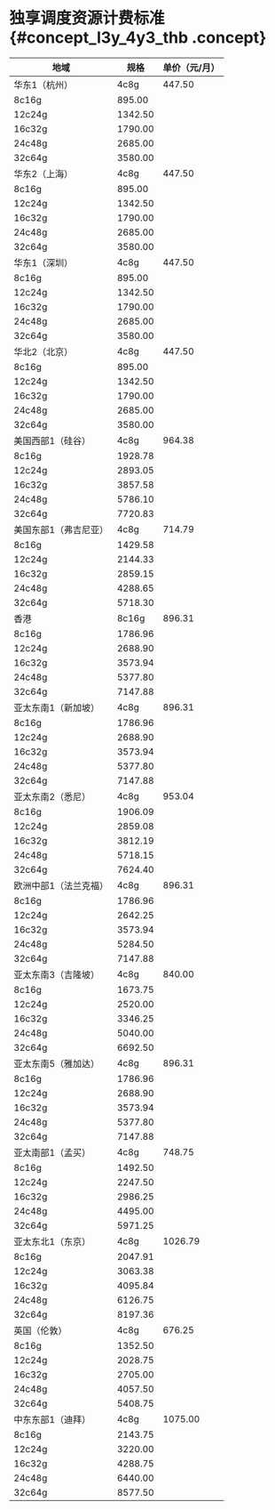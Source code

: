 # 独享调度资源计费标准 {#concept_l3y_4y3_thb .concept}

|地域|规格|单价（元/月）|
|--|--|-------|
|华东1（杭州）|4c8g|447.50|
|8c16g|895.00|
|12c24g|1342.50|
|16c32g|1790.00|
|24c48g|2685.00|
|32c64g|3580.00|
|华东2（上海）|4c8g|447.50|
|8c16g|895.00|
|12c24g|1342.50|
|16c32g|1790.00|
|24c48g|2685.00|
|32c64g|3580.00|
|华东1（深圳）|4c8g|447.50|
|8c16g|895.00|
|12c24g|1342.50|
|16c32g|1790.00|
|24c48g|2685.00|
|32c64g|3580.00|
|华北2（北京）|4c8g|447.50|
|8c16g|895.00|
|12c24g|1342.50|
|16c32g|1790.00|
|24c48g|2685.00|
|32c64g|3580.00|
|美国西部1（硅谷）|4c8g|964.38|
|8c16g|1928.78|
|12c24g|2893.05|
|16c32g|3857.58|
|24c48g|5786.10|
|32c64g|7720.83|
|美国东部1（弗吉尼亚）|4c8g|714.79|
|8c16g|1429.58|
|12c24g|2144.33|
|16c32g|2859.15|
|24c48g|4288.65|
|32c64g|5718.30|
|香港|8c16g|896.31|
|8c16g|1786.96|
|12c24g|2688.90|
|16c32g|3573.94|
|24c48g|5377.80|
|32c64g|7147.88|
|亚太东南1（新加坡）|4c8g|896.31|
|8c16g|1786.96|
|12c24g|2688.90|
|16c32g|3573.94|
|24c48g|5377.80|
|32c64g|7147.88|
|亚太东南2（悉尼）|4c8g|953.04|
|8c16g|1906.09|
|12c24g|2859.08|
|16c32g|3812.19|
|24c48g|5718.15|
|32c64g|7624.40|
|欧洲中部1（法兰克福）|4c8g|896.31|
|8c16g|1786.96|
|12c24g|2642.25|
|16c32g|3573.94|
|24c48g|5284.50|
|32c64g|7147.88|
|亚太东南3（吉隆坡）|4c8g|840.00|
|8c16g|1673.75|
|12c24g|2520.00|
|16c32g|3346.25|
|24c48g|5040.00|
|32c64g|6692.50|
|亚太东南5（雅加达）|4c8g|896.31|
|8c16g|1786.96|
|12c24g|2688.90|
|16c32g|3573.94|
|24c48g|5377.80|
|32c64g|7147.88|
|亚太南部1（孟买）|4c8g|748.75|
|8c16g|1492.50|
|12c24g|2247.50|
|16c32g|2986.25|
|24c48g|4495.00|
|32c64g|5971.25|
|亚太东北1（东京）|4c8g|1026.79|
|8c16g|2047.91|
|12c24g|3063.38|
|16c32g|4095.84|
|24c48g|6126.75|
|32c64g|8197.36|
|英国（伦敦）|4c8g|676.25|
|8c16g|1352.50|
|12c24g|2028.75|
|16c32g|2705.00|
|24c48g|4057.50|
|32c64g|5408.75|
|中东东部1（迪拜）|4c8g|1075.00|
|8c16g|2143.75|
|12c24g|3220.00|
|16c32g|4288.75|
|24c48g|6440.00|
|32c64g|8577.50|

